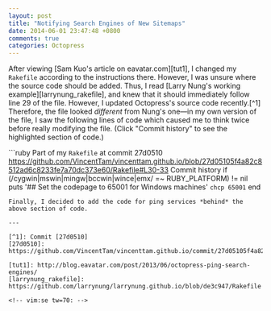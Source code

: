 ```yaml
---
layout: post
title: "Notifying Search Engines of New Sitemaps"
date: 2014-06-01 23:47:48 +0800
comments: true
categories: Octopress
---
```


After viewing [Sam Kuo's article on eavatar.com][tut1], I changed my
`Rakefile` according to the instructions there.  However, I was unsure
where the source code should be added.  Thus, I read
[Larry Nung's working example][larrynung_rakefile], and knew that it
should immediately follow line 29 of the file.  However, I updated
Octopress's source code recently.[^1]  Therefore, the file looked
*different* from Nung's one—in my own version of the file, I saw the
following lines of code which caused me to think twice before really
modifying the file.  (Click "Commit history" to see the highlighted
section of code.)

```ruby Part of my `Rakefile` at commit 27d0510 https://github.com/VincentTam/vincenttam.github.io/blob/27d05105f4a82c8512ad6c8233fe7a70dc373e60/Rakefile#L30-33 Commit history
if (/cygwin|mswin|mingw|bccwin|wince|emx/ =~ RUBY_PLATFORM) != nil
  puts '## Set the codepage to 65001 for Windows machines'
  `chcp 65001`
end
```
Finally, I decided to add the code for ping services *behind* the
above section of code.

---

[^1]: Commit [27d0510]
[27d0510]: https://github.com/VincentTam/vincenttam.github.io/commit/27d05105f4a82c8512ad6c8233fe7a70dc373e60

[tut1]: http://blog.eavatar.com/post/2013/06/octopress-ping-search-engines/
[larrynung_rakefile]: https://github.com/larrynung/larrynung.github.io/blob/de3c947/Rakefile

<!-- vim:se tw=70: -->
